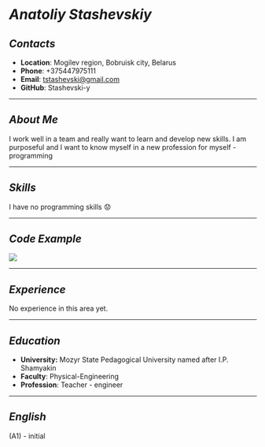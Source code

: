 # ***Anatoliy Stashevskiy***
## *Contacts*
* **Location**: Mogilev region, Bobruisk city, Belarus
* **Phone**: +375447975111
* **Email**: tstashevski@gmail.com
* **GitHub**: Stashevski-y
___
## *About Me*
I work well in a team and really want to learn and develop new skills. I am purposeful and I want to know myself in a new profession for myself - programming
___
## *Skills*
I have no programming skills  :worried:
___
## *Code Example*
![](https://drive.google.com/drive/folders/1Zq2zEFErMLNlt9YjM0Xu_Y1uRyGC51T4)
___
## *Experience* 
No experience in this area yet.

___
## *Education*
* **University:** Mozyr State Pedagogical University named after I.P. Shamyakin
* **Faculty**: Physical-Engineering
* **Profession**: Teacher - engineer
___
## *English*
(A1) - initial
